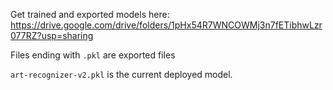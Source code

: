Get trained and exported models here: https://drive.google.com/drive/folders/1pHx54R7WNCOWMj3n7fETibhwLzr077RZ?usp=sharing <br/>

Files ending with `.pkl` are exported files <br>

`art-recognizer-v2.pkl` is the current deployed model.
